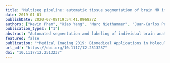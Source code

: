 ```yaml
---
title: "Multiseg pipeline: automatic tissue segmentation of brain MR images with subject-specific atlases"
date: 2019-01-01
publishDate: 2020-07-08T19:54:41.896827Z
authors: ["Kevin Pham", "Xiao Yang", "Marc Niethammer", "Juan-Carlos Prieto", "Martin Styner"]
publication_types: ["1"]
abstract: "Automated segmentation and labeling of individual brain anatomical regions is challenging due to individual structural variability. Although, atlas-based segmentation has shown its potential for both tissue and structure segmentation, the inherent natural variability as well as disease-related changes in MR appearance is often inappropriately represented by a single atlas image. In order to have a more accurate representation, several atlases may be used for the segmentation task in a given neuroimaging study. In this paper, we present the MultisegPipeline, it uses multiple atlases that have been visually inspected and capture the expected variability in a neonatal population. The MultisegPipeline transfers the labeled regions from each atlas to the target image using deformable registration (ANTs or QuickSilver is available for this task). Additionally, the set of labels are merged using a label fusion technique that reduces the errors produced by the registration. The final output is a single label map that combines the results produced by all atlases into a consensus solution. In our study, the MultisegPipeline is used to segment brain MR images from 31 infants, a leave-one-out strategy was used to test our framework. The average dice score coefficient was 0.89."
featured: false
publication: "*Medical Imaging 2019: Biomedical Applications in Molecular, Structural, and Functional Imaging, San Diego, California, United States, 16-21 February 2019*"
url_pdf: "https://doi.org/10.1117/12.2513237"
doi: "10.1117/12.2513237"
---
```


